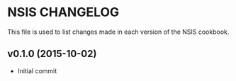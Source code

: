NSIS CHANGELOG
======================

This file is used to list changes made in each version of the NSIS cookbook.


v0.1.0 (2015-10-02)
-------------------
* Initial commit

